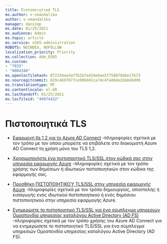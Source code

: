 ```yaml
---
title: Πιστοποιητικά TLS
ms.author: v-smandalika
author: v-smandalika
manager: dansimp
ms.date: 01/25/2021
ms.audience: Admin
ms.topic: article
ms.service: o365-administration
ROBOTS: NOINDEX, NOFOLLOW
localization_priority: Priority
ms.collection: Adm_O365
ms.custom:
- "7833"
- "9004340"
ms.openlocfilehash: 072334eedaf7b2b7ed24e6ae5f758870dbe17673
ms.sourcegitcommit: 029c4697b77ce996d41ca74c4fa86de1bb84bd99
ms.translationtype: MT
ms.contentlocale: el-GR
ms.lasthandoff: 01/25/2021
ms.locfileid: "49974432"
---
```

# <a name="tls-certificates"></a>Πιστοποιητικά TLS

- [Εφαρμογή tls 1,2 για το Azure AD Connect](https://docs.microsoft.com/azure/active-directory/hybrid/reference-connect-tls-enforcement)  -πληροφορίες σχετικά με τον τρόπο με τον οποίο μπορείτε να επιβάλετε στο διακομιστή Azure AD Connect τη χρήση μόνο του TLS 1,2.

- [Χρησιμοποιήστε ένα πιστοποιητικό TLS/SSL στον κώδικά σας στην υπηρεσία εφαρμογής Azure](https://docs.microsoft.com/azure/app-service/configure-ssl-certificate-in-code)  -πληροφορίες σχετικά με τον τρόπο χρήσης των δημόσιων ή ιδιωτικών πιστοποιητικών στον κώδικα της εφαρμογής σας.

- [Προσθήκη ΠΙΣΤΟΠΟΙΗΤΙΚΟΎ TLS/SSL στην υπηρεσία εφαρμογής Azure](https://docs.microsoft.com/azure/app-service/configure-ssl-certificate)  -πληροφορίες σχετικά με τον τρόπο δημιουργίας, αποστολής ή εισαγωγής ενός ιδιωτικού πιστοποιητικού ή ενός δημόσιου πιστοποιητικού στην υπηρεσία εφαρμογής Azure.

- [Ενημερώστε το πιστοποιητικό TLS/SSL για ένα σύμπλεγμα υπηρεσιών Ομοσπονδία υπηρεσίας καταλόγου Active Directory (AD FS)](https://docs.microsoft.com/azure/active-directory/hybrid/how-to-connect-fed-ssl-update)  -πληροφορίες σχετικά με τον τρόπο χρήσης του Azure AD Connect για να ενημερώσετε το πιστοποιητικό TLS/SSL για ένα σύμπλεγμα υπηρεσιών Ομοσπονδία υπηρεσίας καταλόγου Active Directory (AD FS).

